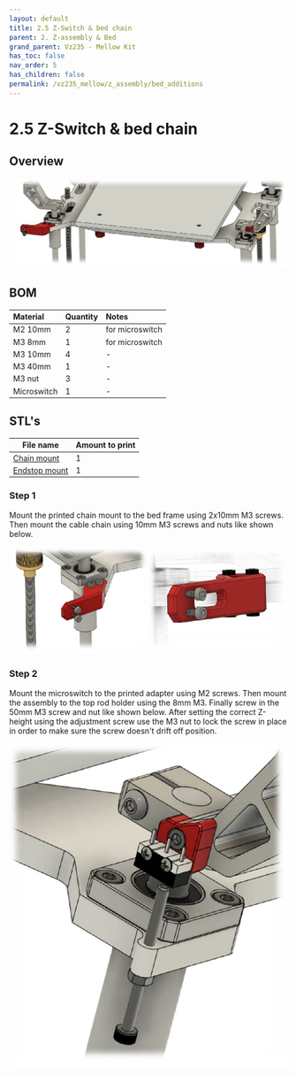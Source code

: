 ```yaml
---
layout: default
title: 2.5 Z-Switch & bed chain
parent: 2. Z-assembly & Bed
grand_parent: Vz235 - Mellow Kit
has_toc: false
nav_order: 5
has_children: false
permalink: /vz235_mellow/z_assembly/bed_additions
---
```


# 2.5 Z-Switch & bed chain

## Overview

![Overview](../../assets/images/manual/vz235_mellow/z_assembly/bed_additions/overview.png)

## BOM

| Material    | Quantity | Notes           |
|:------------|:---------|:----------------|
| M2 10mm     | 2        | for microswitch |
| M3 8mm      | 1        | for microswitch |
| M3 10mm     | 4        | -               |
| M3 40mm     | 1        | -               |
| M3 nut      | 3        | -               |
| Microswitch | 1        | -               |

## STL's

| File name | Amount to print |
|-----------|-----------------|
| <a href="https://github.com/VzBoT3D/VzBoT-Vz235/blob/main/Assemblies%20%26%20STL/Frame/Frame%20brace.stl" target="_blank">Chain mount</a> | 1 |
| <a href="https://github.com/VzBoT3D/VzBoT-Vz235/blob/main/Assemblies%20%26%20STL/Frame/Frame%20brace.stl" target="_blank">Endstop mount</a> | 1 |

### Step 1

Mount the printed chain mount to the bed frame using 2x10mm M3 screws. Then mount the cable chain using 10mm M3 screws and nuts like shown below.

![Step 1](../../assets/images/manual/vz235_mellow/z_assembly/bed_additions/step1.png)

### Step 2

Mount the microswitch to the printed adapter using M2 screws. Then mount the assembly to the top rod holder using the 8mm M3. Finally screw in the 50mm M3 screw and nut like shown below. After setting the correct Z-height using the adjustment screw use the M3 nut to lock the screw in place in order to make sure the screw doesn't drift off position.

![Step 2](../../assets/images/manual/vz235_mellow/z_assembly/bed_additions/step2.png)
